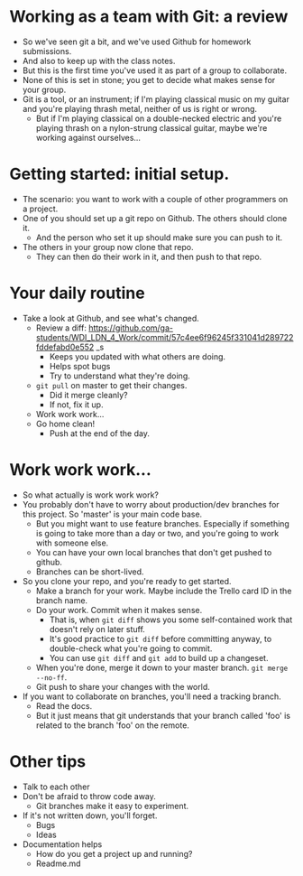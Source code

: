 # Working as a team with Git: a review

- So we've seen git a bit, and we've used Github for homework submissions. 
- And also to keep up with the class notes. 
- But this is the first time you've used it as part of a group to collaborate. 
- None of this is set in stone; you get to decide what makes sense for your group. 
- Git is a tool, or an instrument; if I'm playing classical music on my guitar and you're playing thrash metal, neither of us is right or wrong. 
  - But if I'm playing classical on a double-necked electric and you're playing thrash on a nylon-strung classical guitar, maybe we're working against ourselves...


# Getting started: initial setup. 
- The scenario: you want to work with a couple of other programmers on a project. 
- One of you should set up a git repo on Github. The others should clone it.
  - And the person who set it up should make sure you can push to it. 
- The others in your group now clone that repo. 
  - They can then do their work in it, and then push to that repo. 

# Your daily routine
- Take a look at Github, and see what's changed. 
  - Review a diff: https://github.com/ga-students/WDI_LDN_4_Work/commit/57c4ee6f96245f331041d289722fddefabd0e552 _s
    - Keeps you updated with what others are doing. 
    - Helps spot bugs
    - Try to understand what they're doing. 
  - `git pull` on master to get their changes. 
    - Did it merge cleanly? 
    - If not, fix it up. 
  - Work work work...
  - Go home clean! 
    - Push at the end of the day. 

# Work work work...
- So what actually is work work work? 
- You probably don't have to worry about production/dev branches for this project. So 'master' is your main code base. 
  - But you might want to use feature branches. Especially if something is going to take more than a day or two, and you're going to work with someone else. 
  - You can have your own local branches that don't get pushed to github. 
  - Branches can be short-lived. 
- So you clone your repo, and you're ready to get started. 
  - Make a branch for your work. Maybe include the Trello card ID in the branch name. 
  - Do your work. Commit when it makes sense.
    - That is, when `git diff` shows you some self-contained work that doesn't rely on later stuff.
    - It's good practice to `git diff` before committing anyway, to double-check what you're going to commit. 
    - You can use `git diff` and `git add` to build up a changeset. 
  - When you're done, merge it down to your master branch. `git merge --no-ff`. 
  - Git push to share your changes with the world. 
- If you want to collaborate on branches, you'll need a tracking branch.
  - Read the docs.
  - But it just means that git understands that your branch called 'foo' is related to the branch 'foo' on the remote. 

# Other tips
- Talk to each other
- Don't be afraid to throw code away. 
  - Git branches make it easy to experiment. 
- If it's not written down, you'll forget.
  - Bugs
  - Ideas
- Documentation helps
  - How do you get a project up and running? 
  - Readme.md
